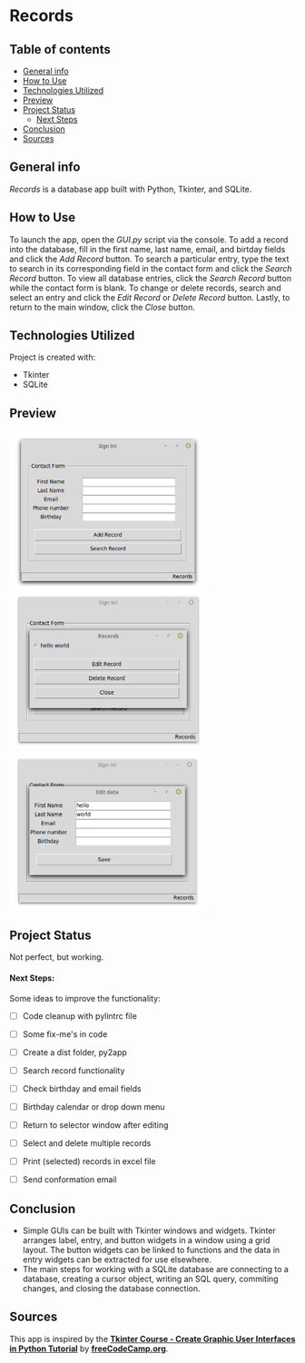 # Records

## Table of contents
* [General info](#general-info)
* [How to Use](#setup)
* [Technologies Utilized](#technologies)
* [Preview](#preview)
* [Project Status](#status)
    * [Next Steps](#next-steps)
* [Conclusion](#conclusion)
* [Sources](#src)

## General info
*Records* is a database app built with Python, Tkinter, and SQLite.

## How to Use
To launch the app, open the *GUI.py* script via the console. To add a record into the database, fill in the first name, last name, email, and birtday fields and click the *Add Record* button. To search a particular entry, type the text to search in its corresponding field in the contact form and click the *Search Record* button. To view all database entries, click the *Search Record* button while the contact form is blank.
To change or delete records, search and select an entry and click the *Edit Record* or *Delete Record* button. Lastly, to return to the main window, click the *Close* button.

## Technologies Utilized
Project is created with:
* Tkinter
* SQLite

## Preview
<img src="images/gui.png" width="350">
<img src="images/selector.png" width="350">
<img src="images/editor.png" width="350">

## Project Status
Not perfect, but working.

#### Next Steps:
Some ideas to improve the functionality:
- [ ] Code cleanup with pylintrc file
- [ ] Some fix-me's in code
- [ ] Create a dist folder, py2app
- [ ] Search record functionality
- [ ] Check birthday and email fields
- [ ] Birthday calendar or drop down menu
- [ ] Return to selector window after editing
- [ ] Select and delete multiple records
- [ ] Print (selected) records in excel file
- [ ] Send conformation email


## Conclusion
* Simple GUIs can be built with Tkinter windows and widgets. Tkinter arranges label, entry, and button widgets in a window using a grid layout. The button widgets can be linked to functions and the data in entry widgets can be extracted for use elsewhere.
* The main steps for working with a SQLite database are connecting to a database, creating a cursor object, writing an SQL query, commiting changes, and closing the database connection.

## Sources
This app is inspired by the [**Tkinter Course - Create Graphic User Interfaces in Python Tutorial**](https://www.youtube.com/watch?v=YXPyB4XeYLA&t=16842s) by [**freeCodeCamp.org**](https://www.youtube.com/channel/UC8butISFwT-Wl7EV0hUK0BQ).
